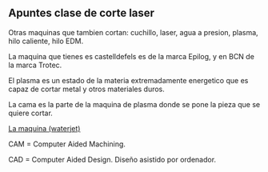 ## Apuntes clase de corte laser

Otras maquinas que tambien cortan: cuchillo, laser, agua a presion, plasma, hilo caliente, hilo EDM.

La maquina que tienes es castelldefels es de la marca Epilog, y en BCN de la marca Trotec.

El plasma es un estado de la materia extremadamente energetico que es capaz de cortar metal y otros materiales duros.

La cama es la parte de la maquina de plasma donde se pone la pieza que se quiere cortar.

[La maquina (waterjet)](https://www.wazer.com/)

CAM = Computer Aided Machining. 

CAD = Computer Aided Design. Diseño asistido por ordenador.
